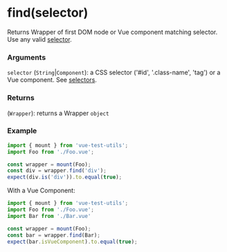 # find(selector)

Returns Wrapper of first DOM node or Vue component matching selector. Use any valid [selector](/api/selectors.md).

### Arguments

`selector` (`String`|`Component`): a CSS selector ('#id', '.class-name', 'tag') or a Vue component. See [selectors](/api/selectors.md).

### Returns

(`Wrapper`): returns a Wrapper `object`


### Example

```js
import { mount } from 'vue-test-utils';
import Foo from './Foo.vue';

const wrapper = mount(Foo);
const div = wrapper.find('div');
expect(div.is('div')).to.equal(true);
```

With a Vue Component:
```js
import { mount } from 'vue-test-utils';
import Foo from './Foo.vue';
import Bar from './Bar.vue'

const wrapper = mount(Foo);
const bar = wrapper.find(Bar);
expect(bar.isVueComponent).to.equal(true);
```

